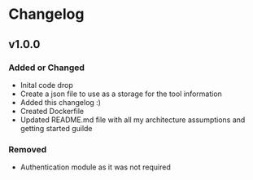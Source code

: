 # Changelog

## v1.0.0

### Added or Changed
- Inital code drop
- Create a json file to use as a storage for the tool information
- Added this changelog :)
- Created Dockerfile
- Updated README.md file with all my architecture assumptions and getting started guilde

### Removed
- Authentication module as it was not required